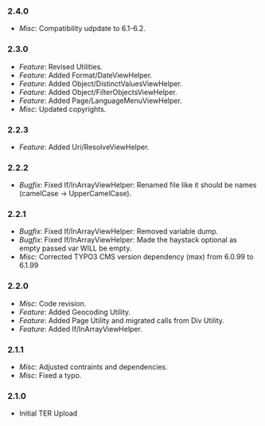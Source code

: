 ### 2.4.0

* _Misc_: Compatibility udpdate to 6.1-6.2.

### 2.3.0

* _Feature_: Revised Utilities.
* _Feature_: Added Format/DateViewHelper.
* _Feature_: Added Object/DistinctValuesViewHelper.
* _Feature_: Added Object/FilterObjectsViewHelper.
* _Feature_: Added Page/LanguageMenuViewHelper.
* _Misc_: Updated copyrights.

### 2.2.3

* _Feature_: Added Uri/ResolveViewHelper.

### 2.2.2

* _Bugfix_: Fixed If/InArrayViewHelper: Renamed file like it should be names (camelCase -> UpperCamelCase).

### 2.2.1

* _Bugfix_: Fixed If/InArrayViewHelper: Removed variable dump.
* _Bugfix_: Fixed If/InArrayViewHelper: Made the haystack optional as empty passed var WILL be empty.
* _Misc_: Corrected TYPO3 CMS version dependency (max) from 6.0.99 to 6.1.99

### 2.2.0

* _Misc_: Code revision.
* _Feature_: Added Geocoding Utility.
* _Feature_: Added Page Utility and migrated calls from Div Utility.
* _Feature_: Added If/InArrayViewHelper.

### 2.1.1

* _Misc_: Adjusted contraints and dependencies.
* _Misc_: Fixed a typo.

### 2.1.0

* Initial TER Upload